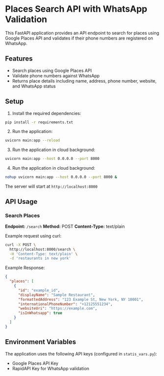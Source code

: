 # Places Search API with WhatsApp Validation

This FastAPI application provides an API endpoint to search for places using Google Places API and validates if their phone numbers are registered on WhatsApp.

## Features

- Search places using Google Places API
- Validate phone numbers against WhatsApp
- Returns place details including name, address, phone number, website, and WhatsApp status

## Setup

1. Install the required dependencies:
```bash
pip install -r requirements.txt
```

2. Run the application:
```bash
uvicorn main:app --reload
```
3. Run the application in cloud background:
```bash
uvicorn main:app --host 0.0.0.0 --port 8000
```
4. Run the application in cloud background:
```bash
nohup uvicorn main:app --host 0.0.0.0 --port 8000 &
```
The server will start at `http://localhost:8000`

## API Usage

### Search Places

**Endpoint:** `/search`
**Method:** POST
**Content-Type:** text/plain

Example request using curl:
```bash
curl -X POST \
  http://localhost:8000/search \
  -H 'Content-Type: text/plain' \
  -d 'restaurants in new york'
```

Example Response:
```json
{
  "places": [
    {
      "id": "example_id",
      "displayName": "Sample Restaurant",
      "formattedAddress": "123 Example St, New York, NY 10001",
      "internationalPhoneNumber": "+12125551234",
      "websiteUri": "https://example.com",
      "isInWhatsapp": true
    }
  ]
}
```

## Environment Variables

The application uses the following API keys (configured in `statis_vars.py`):
- Google Places API Key
- RapidAPI Key for WhatsApp validation